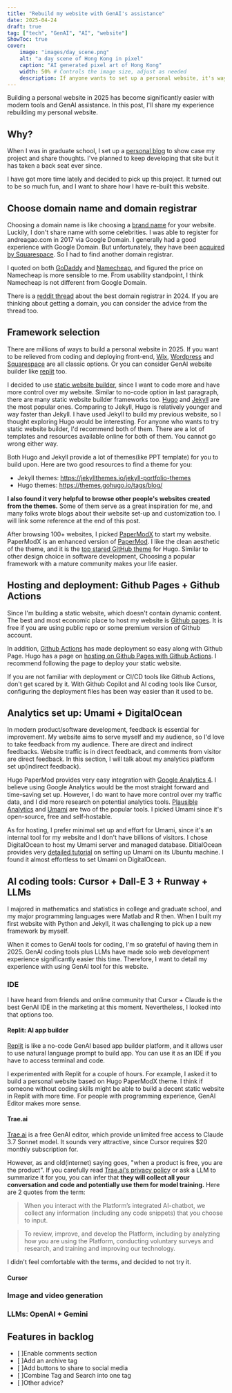 ```yaml
---
title: "Rebuild my website with GenAI's assistance"
date: 2025-04-24
draft: true
tag: ["tech", "GenAI", "AI", "website"]
ShowToc: true
cover: 
    image: "images/day_scene.png"
    alt: "a day scene of Hong Kong in pixel"
    caption: "AI generated pixel art of Hong Kong"
    width: 50% # Controls the image size, adjust as needed
    description: If anyone wants to set up a personal website, it's way easier to use AI tools now.
---
```


<!-- ## Introduction (TODO: need update on this) -->
Building a personal website in 2025 has become significantly easier with modern tools and GenAI assistance. In this post, I'll share my experience rebuilding my personal website.

## Why?
When I was in graduate school, I set up a [personal blog](https://github.com/gytcrt/gytcrt.github.io) to show case my project and share thoughts. I've planned to keep developing that site but it has taken a back seat ever since. 

I have got more time lately and decided to pick up this project. It turned out to be so much fun, and I want to share how I have re-built this website.

## Choose domain name and domain registrar
Choosing a domain name is like choosing a [brand name](https://www.shopify.com/blog/domain-seo?term=&adid=647967866337&campaignid=19683492884&utm_medium=cpc&utm_source=google&gad_source=1&gclid=CjwKCAjwwqfABhBcEiwAZJjC3poWT02q2-7_BJRlCqsvGTnMw5UM1d8tee_OgW0UnffVvSXugolTdBoClrwQAvD_BwE#) for your website. Luckily, I don't share name with some celebrities. I was able to register for andreagao.com in 2017 via Google Domain. I generally had a good experience with Google Domain. But unfortunately, they have been [acquired by Squarespace](https://www.theverge.com/2023/6/16/23763340/google-domains-sunset-sell-squarespace). So I had to find another domain registrar.

I quoted on both [GoDaddy](https://aboutus.godaddy.net/about-us/overview/default.aspx) and [Namecheap](https://www.namecheap.com/), and figured the price on Namecheap is more sensible to me. From usability standpoint, I think Namecheap is not different from Google Domain. 

There is a [reddit thread](https://www.reddit.com/r/webdev/comments/1bjfqse/whats_the_best_domain_registrar_in_2024/?utm_source=share&utm_medium=web3x&utm_name=web3xcss&utm_term=1&utm_content=share_button) about the best domain registrar in 2024. If you are thinking about getting a domain, you can consider the advice from the thread too. 

## Framework selection
There are millions of ways to build a personal website in 2025. If you want to be relieved from coding and deploying front-end, [Wix](https://www.wix.com/), [Wordpress](https://wordpress.com/) and [Squarespace](https://www.squarespace.com/) are all classic options. Or you can consider GenAI website builder like [replit](https://replit.com/) too. 

I decided to use [static website builder](https://en.wikipedia.org/wiki/Static_site_generator), since I want to code more and have more control over my website. Similar to no-code option in last paragraph, there are many static website builder frameworks too. [Hugo](https://gohugo.io/) and [Jekyll](https://jekyllrb.com/) are the most popular ones. Comparing to Jekyll, Hugo is relatively younger and way faster than Jekyll. I have used Jekyll to build my previous website, so I thought exploring Hugo would be interesting. For anyone who wants to try static website builder, I'd recommend both of them. There are a lot of templates and resources available online for both of them. You cannot go wrong either way. 

Both Hugo and Jekyll provide a lot of themes(like PPT template) for you to build upon. Here are two good resources to find a theme for you:

- Jekyll themes: https://jekyllthemes.io/jekyll-portfolio-themes
- Hugo themes: https://themes.gohugo.io/tags/blog/

<!-- TODO: I want more space here -->
**I also found it very helpful to browse other people's websites created from the themes.** Some of them serve as a great inspiration for me, and many folks wrote blogs about their website set-up and customization too. I will link some reference at the end of this post. 

After browsing 100+ websites, I picked [PaperModX](https://reorx.github.io/hugo-PaperModX/) to start my website. PaperModX is an enhanced version of [PaperMod](https://adityatelange.github.io/hugo-PaperMod/). I like the clean aesthetic of the theme, and it is the [top stared GitHub theme](https://github.com/QIN2DIM/awesome-hugo-themes) for Hugo. Similar to other design choice in software development, Choosing a popular framework with a mature community makes your life easier. 

## Hosting and deployment: Github Pages + Github Actions
Since I'm building a static website, which doesn't contain dynamic content. The best and most economic place to host my website is [Github pages](https://pages.github.com/). It is free if you are using public repo or some premium version of Github account. 

In addition, [Github Actions](https://github.com/features/actions) has made deployment so easy along with Github Page. Hugo has a page on [hosting on Github Pages with Github Actions](https://gohugo.io/host-and-deploy/host-on-github-pages/). I recommend following the page to deploy your static website. 

If you are not familiar with deployment or CI/CD tools like Github Actions, don't get scared by it. With Github Copilot and AI coding tools like Cursor, configuring the deployment files has been way easier than it used to be. 

## Analytics set up: Umami + DigitalOcean
In modern product/software development, feedback is essential for improvement. My website aims to serve myself and my audience, so I'd love to take feedback from my audience. There are direct and indirect feedbacks. Website traffic is in direct feedback, and comments from visitor are direct feedback. In this section, I will talk about my analytics platform set up(indirect feedback).

Hugo PaperMod provides very easy integration with [Google Analytics 4](https://support.google.com/analytics/answer/10089681?hl=en). I believe using Google Analytics would be the most straight forward and time-saving set up. However, I do want to have more control over my traffic data, and I did more research on potential analytics tools. 
[Plausible Analytics](https://plausible.io/) and [Umami](https://umami.is/) are two of the popular tools. I picked Umami since it's open-source, free and self-hostable. 

As for hosting, I prefer minimal set up and effort for Umami, since it's an internal tool for my website and I don't have billions of visitors. I chose DigitalOcean to host my Umami server and managed database. DitialOcean provides very [detailed tutorial](https://www.digitalocean.com/community/tutorials/how-to-install-umami-web-analytics-software-on-ubuntu-20-04) on setting up Umami on its Ubuntu machine. I found it almost effortless to set Umami on DigitalOcean.


## AI coding tools: Cursor + Dall-E 3 + Runway + LLMs
<!-- TODO: maybe i should move this section to the front -->
I majored in mathematics and statistics in college and graduate school, and my major programming languages were Matlab and R then. When I built my first website with Python and Jekyll, it was challenging to pick up a new framework by myself. 

When it comes to GenAI tools for coding, I'm so grateful of having them in 2025. GenAI coding tools plus LLMs have made solo web development experience significantly easier this time. Therefore, I want to detail my experience with using GenAI tool for this website.  

### IDE
I have heard from friends and online community that Cursor + Claude is the best GenAI IDE in the marketing at this moment. Nevertheless, I looked into that options too. 

#### Replit: AI app builder
[Replit](https://replit.com/) is like a no-code GenAI based app builder platform, and it allows user to use natural language prompt to build app. You can use it as an IDE if you have to access terminal and code. 

I experimented with Replit for a couple of hours. For example, I asked it to build a personal website based on Hugo PaperModX theme. I think if someone without coding skills might be able to build a decent static website in Replit with more time. For people with programming experience, GenAI Editor makes more sense. 

#### Trae.ai
[Trae.ai](https://www.trae.ai/) is a free GenAI editor, which provide unlimited free access to Claude 3.7 Sonnet model. It sounds very attractive, since Cursor requires $20 monthly subscription for.

However, as and old(internet) saying goes, "when a product is free, you are the product". If you carefully read [Trae.ai's privacy policy](https://www.trae.ai/privacy-policy) or ask a LLM to summarize it for you, you can infer that **they will collect all your conversation and code and potentially use them for model training.** Here are 2 quotes from the term:

> When you interact with the Platform’s integrated AI-chatbot, we collect any information (including any code snippets) that you choose to input.

> To review, improve, and develop the Platform, including by analyzing how you are using the Platform, conducting voluntary surveys and research, and training and improving our technology.

I didn't feel comfortable with the terms, and decided to not try it. 

#### Cursor


### Image and video generation

### LLMs: OpenAI + Gemini



## Features in backlog
- [ ]Enable comments section
- [ ]Add an archive tag
- [ ]Add buttons to share to social media
- [ ]Combine Tag and Search into one tag
- [ ]Other advice? 

